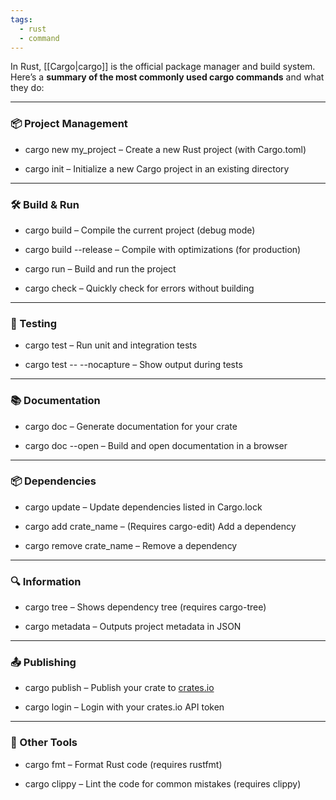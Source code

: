```yaml
---
tags:
  - rust
  - command
---
```


In Rust, [[Cargo|cargo]] is the official package manager and build system. Here’s a **summary of the most commonly used cargo commands** and what they do:

---

### **📦 Project Management**

- cargo new my_project – Create a new Rust project (with Cargo.toml)
    
- cargo init – Initialize a new Cargo project in an existing directory
    

---

### **🛠️ Build & Run**

- cargo build – Compile the current project (debug mode)
    
- cargo build --release – Compile with optimizations (for production)
    
- cargo run – Build and run the project
    
- cargo check – Quickly check for errors without building
    

---

### **🧪 Testing**

- cargo test – Run unit and integration tests
    
- cargo test -- --nocapture – Show output during tests
    

---

### **📚 Documentation**

- cargo doc – Generate documentation for your crate
    
- cargo doc --open – Build and open documentation in a browser
    

---

### **📦 Dependencies**

- cargo update – Update dependencies listed in Cargo.lock
    
- cargo add crate_name – (Requires cargo-edit) Add a dependency
    
- cargo remove crate_name – Remove a dependency
    

---

### **🔍 Information**

- cargo tree – Shows dependency tree (requires cargo-tree)
    
- cargo metadata – Outputs project metadata in JSON
    

---

### **📤 Publishing**

- cargo publish – Publish your crate to [crates.io](https://crates.io)
    
- cargo login – Login with your crates.io API token
    

---

### **🧰 Other Tools**

- cargo fmt – Format Rust code (requires rustfmt)
    
- cargo clippy – Lint the code for common mistakes (requires clippy)
    